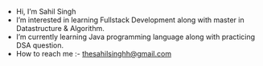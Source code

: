 -  Hi, I’m Sahil Singh
-  I’m interested in learning Fullstack Development along with master in Datastructure & Algorithm.
-  I’m currently learning Java programming language along with practicing DSA question.
-  How to reach me :- thesahilsinghh@gmail.com

<!---
thesahilsinghh/thesahilsinghh is a ✨ special ✨ repository because its `README.md` (this file) appears on your GitHub profile.
You can click the Preview link to take a look at your changes.
--->

